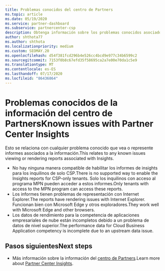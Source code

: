 ```yaml
---
title: Problemas conocidos del centro de Partners
ms.topic: article
ms.date: 05/19/2020
ms.service: partner-dashboard
ms.subservice: partnercenter-csp
description: Obtenga información sobre los problemas conocidos asociados a los informes de Partner Center Insights (PCI).
author: shthota77
ms.author: shthota
ms.localizationpriority: medium
ms.custom: SEOMAY.20
ms.openlocfilehash: d54f381fcd296b4e526cc4bcd9e977c34b6599c2
ms.sourcegitcommit: 7153f0b8c67efd35f58695ca2a7e00e70da1c5e9
ms.translationtype: MT
ms.contentlocale: es-ES
ms.lasthandoff: 07/17/2020
ms.locfileid: "86436864"
---
```

# <a name="known-issues-with-partner-center-insights"></a><span data-ttu-id="075f5-103">Problemas conocidos de la información del centro de Partners</span><span class="sxs-lookup"><span data-stu-id="075f5-103">Known issues with Partner Center Insights</span></span>

<span data-ttu-id="075f5-104">Esto se relaciona con cualquier problema conocido que vea o represente informes asociados a la información.</span><span class="sxs-lookup"><span data-stu-id="075f5-104">This relates to any known issues viewing or rendering reports associated with Insights.</span></span>

- <span data-ttu-id="075f5-105">No hay ninguna manera compatible de habilitar los informes de insights para los inquilinos de solo CSP.</span><span class="sxs-lookup"><span data-stu-id="075f5-105">There is no supported way to enable the Insights reports for CSP-only tenants.</span></span> <span data-ttu-id="075f5-106">Solo los inquilinos con acceso al programa MPN pueden acceder a estos informes.</span><span class="sxs-lookup"><span data-stu-id="075f5-106">Only tenants with access to the MPN program can access these reports.</span></span>
- <span data-ttu-id="075f5-107">Los informes tienen problemas de representación con Internet Explorer.</span><span class="sxs-lookup"><span data-stu-id="075f5-107">The reports have rendering issues with Internet Explorer.</span></span> <span data-ttu-id="075f5-108">Funcionan bien con Microsoft Edge y otros exploradores.</span><span class="sxs-lookup"><span data-stu-id="075f5-108">They work well with Microsoft Edge and other browsers.</span></span>
- <span data-ttu-id="075f5-109">Los datos de rendimiento para la competencia de aplicaciones empresariales de nube están incompletos debido a un problema de datos de nivel superior.</span><span class="sxs-lookup"><span data-stu-id="075f5-109">The performance data for Cloud Business Application competency is incomplete due to an upstream data issue.</span></span>

## <a name="next-steps"></a><span data-ttu-id="075f5-110">Pasos siguientes</span><span class="sxs-lookup"><span data-stu-id="075f5-110">Next steps</span></span>

- <span data-ttu-id="075f5-111">Más información sobre la información del [centro de Partners](partner-center-insights.md).</span><span class="sxs-lookup"><span data-stu-id="075f5-111">Learn more about [Partner Center Insights](partner-center-insights.md).</span></span>
